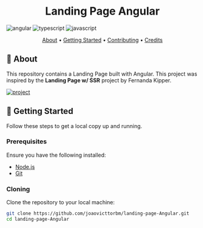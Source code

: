 [JAVASCRIPT__BADGE]: https://img.shields.io/badge/Javascript-000?style=for-the-badge&logo=javascript
[TYPESCRIPT__BADGE]: https://img.shields.io/badge/typescript-D4FAFF?style=for-the-badge&logo=typescript
[ANGULAR__BADGE]: https://img.shields.io/badge/Angular-red?style=for-the-badge&logo=angular
[PROJECT__BADGE]: https://img.shields.io/badge/📱Visit_this_project-000?style=for-the-badge&logo=project
[PROJECT__URL]: https://landing-page-ssr.vercel.app/

<h1 align="center" style="font-weight: bold;">Landing Page Angular</h1>

![angular][ANGULAR__BADGE]
![typescript][TYPESCRIPT__BADGE]
![javascript][JAVASCRIPT__BADGE]

<p align="center">
 <a href="#about">About</a> • 
 <a href="#getting-started">Getting Started</a> • 
 <a href="#contributing">Contributing</a> • 
 <a href="#credits">Credits</a>
</p>


<h2 id="about">📌 About</h2>

This repository contains a Landing Page built with Angular. This project was inspired by the **Landing Page w/ SSR** project by Fernanda Kipper. 

[![project][PROJECT__BADGE]][PROJECT__URL]

<h2 id="getting-started">🚀 Getting Started</h2>

Follow these steps to get a local copy up and running.

<h3>Prerequisites</h3>

Ensure you have the following installed:
- [Node.js](https://nodejs.org/)
- [Git](https://git-scm.com/)

<h3>Cloning</h3>

Clone the repository to your local machine:

```bash
git clone https://github.com/joaovicttorbm/landing-page-Angular.git
cd landing-page-Angular

